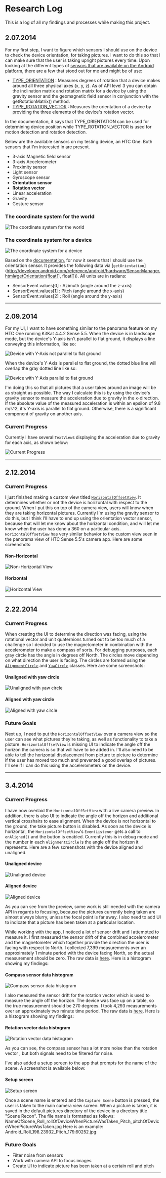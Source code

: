 Research Log==========This is a log of all my findings and processes while making this project.## 2.07.2014For my first step, I want to figure which sensors I should use on the device tocheck the device orientation, for taking pictures. I want to do this so that Ican make sure that the user is taking upright pictures every time. Upon lookingat the different types of [sensors that are available on theAndroid platform](http://developer.android.com/guide/topics/sensors/sensors_overview.html),there are a few that stood out for me and might be of use:* [TYPE_ORIENTATION](http://developer.android.com/reference/android/hardware/Sensor.html#TYPE_ORIENTATION): Measures degrees of rotation that a device makes around allthree physical axes (x, y, z). As of API level 3 you can obtain the inclinationmatrix and rotation matrix for a device by using the gravity sensor and thegeomagnetic field sensor in conjunction with the getRotationMatrix() method.* [TYPE_ROTATION_VECTOR](http://developer.android.com/reference/android/hardware/Sensor.html#TYPE_ROTATION_VECTOR): Measures the orientation of a device by providing thethree elements of the device's rotation vector.In the documentation, it says that TYPE_ORIENTATION can be used for determiningdevice position while TYPE_ROTATION_VECTOR is used for motion detection androtation detection.Below are the available sensors on my testing device, an HTC One. Both sensorsthat I'm interested in are present.* 3-axis Magnetic field sensor* 3-axis Accelerometer* Proximity sensor* Light sensor* Gyroscope sensor* **Orientation sensor*** **Rotation vector*** Linear acceleration* Gravity* Gesture sensor### The coordinate system for the world![The coordinate system for the world](http://developer.android.com/images/axis_globe_inverted.png)### The coordinate system for a device![The coordinate system for a device](http://developer.android.com/images/axis_device.png)Based on the [documentation](http://developer.android.com/guide/topics/sensors/sensors_position.html),for now it seems that I should use the orientation sensor. It provides the followingdata via [`getOrientation`](http://developer.android.com/reference/android/hardware/SensorManager.html#getOrientation(float[], float[])). All units are in radians:* SensorEvent.values[0] : Azimuth (angle around the z-axis)* SensorEvent.values[1] : Pitch (angle around the x-axis)* SensorEvent.values[2] : Roll (angle around the y-axis)---## 2.09.2014For my UI, I want to have something similar to the panorama feature on my HTCOne running KitKat 4.4.2 Sense 5.5. When the device is in landscape mode, butthe device's Y-axis isn't parallel to flat ground, it displays a line conveyingthis information, like so:![Device with Y-Axis not parallel to flat ground](https://github.com/AOrobator/SceneRecon/raw/master/img/Panorama_Off_Center.png)When the device's Y-Axis is parallel to flat ground, the dotted blue line willoverlap the gray dotted line like so:![Device with Y-Axis parallel to flat ground](https://github.com/AOrobator/SceneRecon/raw/master/img/Panorama_On_Center.png)I'm doing this so that all pictures that a user takes around an image will be asstraight as possible. The way I calculate this is by using the device's gravitysensor to measure the acceleration due to gravity in the x-direction. If theabsolute value of the measured acceleration is within an epsilon of 9.8 m/s^2,it's Y-axis is parallel to flat ground. Otherwise, there is a significant componentof gravity on another axis.### Current ProgressCurrently I have several `TextView`s displaying the acceleration due to gravityfor each axis, as shown below:![Current Progress](https://github.com/AOrobator/SceneRecon/raw/master/img/SceneRecon_progress_02_09_2014.png)---## 2.12.2014### Current ProgressI just finished making a custom view titled [`HorizontalOffsetView`](https://github.com/AOrobator/SceneRecon/blob/master/app/src/main/java/com/orobator/android/scenerecon/view/customviews/HorizontalOffsetView.java).It determines whether or not the device is horizontal with respect to the ground.When I put this on top of the camera view, users will know when they are takinghorizontal pictures. Currently I'm using the gravity sensor to do this, but Ithink I'll have to end up using the orientation vector sensor, because that willlet me know about the horizontal condition, and will let me know when the userhas done a 360 on a particular axis. `HorizontalOffsetView` has very similarbehavior to the custom view seen in the panorama view of HTC Sense 5.5's cameraapp. Here are some screenshots:#### Non-Horizontal![Non-Horizontal View](https://github.com/AOrobator/SceneRecon/raw/master/img/Horizontal_Offset_View_off_center.png)#### Horizontal![Horizontal View](https://github.com/AOrobator/SceneRecon/raw/master/img/Horizontal_Offset_View_on_center.png)---## 2.22.2014### Current ProgressWhen creating the UI to determine the direction was facing, using the rotationalvector and unit quaternions turned out to be too much of a challenge so I decidedto use the magnetometer in combination with the accelerometer to make a compassof sorts. For debugging purposes, each gray circle has the angle in degrees offNorth. The circles move depending on what direction the user is facing. Thecircles are formed using the [`AlignmentCircle`](https://github.com/AOrobator/SceneRecon/blob/master/app/src/main/java/com/orobator/android/scenerecon/view/customviews/AlignmentCircle.java)and [`YawCircle`](https://github.com/AOrobator/SceneRecon/blob/master/app/src/main/java/com/orobator/android/scenerecon/view/customviews/YawCircle.java)classes. Here are some screenshots:#### Unaligned with yaw circle![Unaligned with yaw circle](https://github.com/AOrobator/SceneRecon/raw/master/img/Unaligned_with_yaw_circle.png)#### Aligned with yaw circle![Aligned with yaw circle](https://github.com/AOrobator/SceneRecon/raw/master/img/Aligned_with_yaw_circle.png)### Future GoalsNext up, I need to put the `HorizontalOffsetView` over a camera view so the usercan see what pictures they're taking, as well as functionality to take a picture.`HorizontalOffsetView` is missing UI to indicate the angle off the horizon thecamera is so that will have to be added in. I'll also need to be able to tellthe horizontal displacement from picture to picture to determine if the user hasmoved too much and prevented a good overlap of pictures. I'll see if I can dothis using the accelerometers on the device.---## 3.4.2014### Current ProgressI have now overlaid the `HorizontalOffSetView` with a live camera preview. In addition,there is also UI to indicate the angle off the horizon and additional verticalcrosshairs to ease alignment. When the device is not horizontal to the ground,the take picture button is disabled. As soon as the device is horizontal, the`HorizontalOffsetView`'s `EventListener` gets a call to `onAligned()` and the buttonis enabled. Currently this is in debug mode and the number in each `AlignmentCircle`is the angle off the horizon it represents. Here are a few screenshots with thedevice aligned and unaligned.#### Unaligned device![Unaligned device](https://github.com/AOrobator/SceneRecon/raw/master/img/camera_preview_unaligned.png)#### Aligned device![Aligned device](https://github.com/AOrobator/SceneRecon/raw/master/img/camera_preview_aligned.png)As you can see from the preview, some work is still needed with the camera APIin regards to focusing, because the pictures currently being taken are almostalways blurry, unless the focal point is far away. I also need to add UI toindicate that a picture has been taken at a particular location.While working with the app, I noticed a lot of sensor drift and I attempted tomeasure it. I first measured the sensor drift of the combined accelerometer andthe magnetometer which together provide the direction the user is facing withrespect to North. I collected 7,399 measurements over an approximately 1 minuteperiod with the device facing North, so the actual measurement should be zero. Theraw data is [here](https://github.com/AOrobator/SceneRecon/raw/master/raw_data/idle_sensor_angleOffNorth_true_0.txt).Here is a histogram showing my findings:#### Compass sensor data histogram![Compass sensor data histogram](https://github.com/AOrobator/SceneRecon/raw/master/img/Compass_sensor_data_histogram.png)I also measured the sensor drift for the rotation vector which is used to measurethe angle off the horizon. The device was face up on a table, so the true measurementshould be 270 degrees. I took 4,293 measurements over an approximately two minute timeperiod. The raw data is [here](https://github.com/AOrobator/SceneRecon/raw/master/raw_data/idle_sensor_drift_horizon_true_270.txt).Here is a histogram showing my findings:#### Rotation vector data histogram![Rotation vector data histogram](https://github.com/AOrobator/SceneRecon/raw/master/img/Angle_Off_Horizon_Histogram.png)As you can see, the compass sensor has a lot more noise than the rotation vector, but both signals need to be filtered for noise.I've also added a setup screen to the app that prompts for the name of the scene.A screenshot is available below:#### Setup screen![Setup screen](https://github.com/AOrobator/SceneRecon/raw/master/img/setup_screen.png)Once a scene name is entered and the `Capture Scene` button is pressed, the useris taken to the main camera view screen. When a picture is taken, it is saved inthe default pictures directory of the device in a directory title "Scene Recon".The file name is formatted as follows: NameOfScene_Roll_rollOfDeviceWhenPictureWasTaken_Pitch_pitchOfDeviceWhenPictureWasTaken.jpgHere is an example: Android_Roll_198.23932_Pitch_179.60252.jpg### Future Goals* Filter noise from sensors* Work with camera API to focus images* Create UI to indicate picture has been taken at a certain roll and pitch---